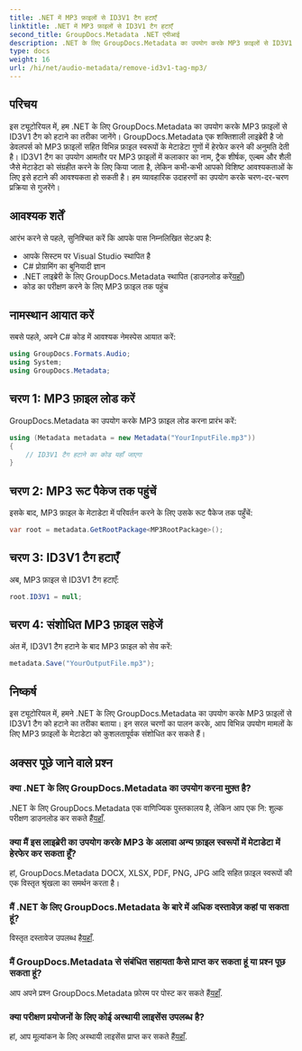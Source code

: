 ```yaml
---
title: .NET में MP3 फ़ाइलों से ID3V1 टैग हटाएँ
linktitle: .NET में MP3 फ़ाइलों से ID3V1 टैग हटाएँ
second_title: GroupDocs.Metadata .NET एपीआई
description: .NET के लिए GroupDocs.Metadata का उपयोग करके MP3 फ़ाइलों से ID3V1 टैग हटाने का तरीका जानें। व्यावहारिक उदाहरणों के साथ आसान चरण-दर-चरण मार्गदर्शिका।
type: docs
weight: 16
url: /hi/net/audio-metadata/remove-id3v1-tag-mp3/
---
```

## परिचय
इस ट्यूटोरियल में, हम .NET के लिए GroupDocs.Metadata का उपयोग करके MP3 फ़ाइलों से ID3V1 टैग को हटाने का तरीका जानेंगे। GroupDocs.Metadata एक शक्तिशाली लाइब्रेरी है जो डेवलपर्स को MP3 फ़ाइलों सहित विभिन्न फ़ाइल स्वरूपों के मेटाडेटा गुणों में हेरफेर करने की अनुमति देती है। ID3V1 टैग का उपयोग आमतौर पर MP3 फ़ाइलों में कलाकार का नाम, ट्रैक शीर्षक, एल्बम और शैली जैसे मेटाडेटा को संग्रहीत करने के लिए किया जाता है, लेकिन कभी-कभी आपको विशिष्ट आवश्यकताओं के लिए इसे हटाने की आवश्यकता हो सकती है। हम व्यावहारिक उदाहरणों का उपयोग करके चरण-दर-चरण प्रक्रिया से गुजरेंगे।
## आवश्यक शर्तें
आरंभ करने से पहले, सुनिश्चित करें कि आपके पास निम्नलिखित सेटअप है:
- आपके सिस्टम पर Visual Studio स्थापित है
- C# प्रोग्रामिंग का बुनियादी ज्ञान
-  .NET लाइब्रेरी के लिए GroupDocs.Metadata स्थापित (डाउनलोड करें[यहाँ](https://releases.groupdocs.com/metadata/net/))
- कोड का परीक्षण करने के लिए MP3 फ़ाइल तक पहुंच

## नामस्थान आयात करें
सबसे पहले, अपने C# कोड में आवश्यक नेमस्पेस आयात करें:
```csharp
using GroupDocs.Formats.Audio;
using System;
using GroupDocs.Metadata;
```
## चरण 1: MP3 फ़ाइल लोड करें
GroupDocs.Metadata का उपयोग करके MP3 फ़ाइल लोड करना प्रारंभ करें:
```csharp
using (Metadata metadata = new Metadata("YourInputFile.mp3"))
{
    // ID3V1 टैग हटाने का कोड यहाँ जाएगा
}
```
## चरण 2: MP3 रूट पैकेज तक पहुंचें
इसके बाद, MP3 फ़ाइल के मेटाडेटा में परिवर्तन करने के लिए उसके रूट पैकेज तक पहुँचें:
```csharp
var root = metadata.GetRootPackage<MP3RootPackage>();
```
## चरण 3: ID3V1 टैग हटाएँ
अब, MP3 फ़ाइल से ID3V1 टैग हटाएँ:
```csharp
root.ID3V1 = null;
```
## चरण 4: संशोधित MP3 फ़ाइल सहेजें
अंत में, ID3V1 टैग हटाने के बाद MP3 फ़ाइल को सेव करें:
```csharp
metadata.Save("YourOutputFile.mp3");
```

## निष्कर्ष
इस ट्यूटोरियल में, हमने .NET के लिए GroupDocs.Metadata का उपयोग करके MP3 फ़ाइलों से ID3V1 टैग को हटाने का तरीका बताया। इन सरल चरणों का पालन करके, आप विभिन्न उपयोग मामलों के लिए MP3 फ़ाइलों के मेटाडेटा को कुशलतापूर्वक संशोधित कर सकते हैं।

## अक्सर पूछे जाने वाले प्रश्न
### क्या .NET के लिए GroupDocs.Metadata का उपयोग करना मुफ़्त है?
 .NET के लिए GroupDocs.Metadata एक वाणिज्यिक पुस्तकालय है, लेकिन आप एक नि: शुल्क परीक्षण डाउनलोड कर सकते हैं[यहाँ](https://releases.groupdocs.com/).
### क्या मैं इस लाइब्रेरी का उपयोग करके MP3 के अलावा अन्य फ़ाइल स्वरूपों में मेटाडेटा में हेरफेर कर सकता हूँ?
हां, GroupDocs.Metadata DOCX, XLSX, PDF, PNG, JPG आदि सहित फ़ाइल स्वरूपों की एक विस्तृत श्रृंखला का समर्थन करता है।
### मैं .NET के लिए GroupDocs.Metadata के बारे में अधिक दस्तावेज़ कहां पा सकता हूं?
 विस्तृत दस्तावेज उपलब्ध है[यहाँ](https://reference.groupdocs.com/metadata/net/).
### मैं GroupDocs.Metadata से संबंधित सहायता कैसे प्राप्त कर सकता हूं या प्रश्न पूछ सकता हूं?
 आप अपने प्रश्न GroupDocs.Metadata फ़ोरम पर पोस्ट कर सकते हैं[यहाँ](https://forum.groupdocs.com/c/metadata/14).
### क्या परीक्षण प्रयोजनों के लिए कोई अस्थायी लाइसेंस उपलब्ध है?
 हां, आप मूल्यांकन के लिए अस्थायी लाइसेंस प्राप्त कर सकते हैं[यहाँ](https://purchase.groupdocs.com/temporary-license/).
